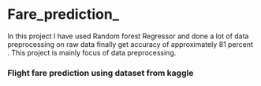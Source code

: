 # Fare_prediction_
In this project I have used Random forest Regressor and done a lot of data preprocessing on raw data finally get accuracy of approximately  81 percent . This project is mainly focus of data preprocessing.
### Flight fare prediction using dataset from kaggle
